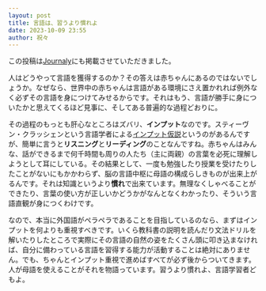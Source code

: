 ```yaml
---
layout: post
title: 言語は、習うより慣れよ
date: 2023-10-09 23:55
author: 祝々
---
```

<!-- wp:paragraph {"fontSize":"small"} -->
<p class="has-small-font-size">この投稿は<a href="https://journaly.com/post/33968">Journaly</a>にも掲載させていただきました。</p>
<!-- /wp:paragraph -->

<!-- wp:paragraph {"fontSize":"medium"} -->
<p class="has-medium-font-size">人はどうやって言語を獲得するのか？その答えは赤ちゃんにあるのではないでしょうか。なぜなら、世界中の赤ちゃんは言語がある環境にさえ置かれれば例外なく必ずその言語を身につけてみせるからです。それはもう、言語が勝手に身についたかと思えてくるほど見事に、そしてある普遍的な過程どおりに。</p>
<!-- /wp:paragraph -->

<!-- wp:paragraph {"fontSize":"medium"} -->
<p class="has-medium-font-size">その過程のもっとも肝心なところはズバリ、<strong>インプット</strong>なのです。スティーヴン・クラッシェンという言語学者による<a href="https://ja.wikipedia.org/wiki/%E3%82%A4%E3%83%B3%E3%83%97%E3%83%83%E3%83%88%E4%BB%AE%E8%AA%AC">インプット仮説</a>というのがあるんですが、簡単に言うと<strong>リスニング</strong>と<strong>リーディング</strong>のことなんですね。赤ちゃんはみんな、話ができるまで何千時間も周りの人たち（主に両親）の言葉を必死に理解しようとして耳にしている。その結果として、一度も勉強したり授業を受けたりしたことがないにもかかわらず、脳の言語中枢に母語の構成らしきものが出来上がるんです。それは知識というより<strong>慣れ</strong>で出来ています。無理なくしゃべることができたり、言葉の使い方が正しいかどうかがなんとなくわかったり、そういう言語直観が身につくわけです。</p>
<!-- /wp:paragraph -->

<!-- wp:paragraph {"fontSize":"medium"} -->
<p class="has-medium-font-size">なので、本当に外国語がペラペラであることを目指しているのなら、まずはインプットを何よりも重視すべきです。いくら教科書の説明を読んだり文法ドリルを解いたりしたところで実際にその言語の自然の姿をたくさん頭に叩き込まなければ、自分に備わっている言語を習得する能力が活動することは絶対にありません。でも、ちゃんとインプット重視で進めばすべてが必ず後からついてきます。人が母語を使えることがそれを物語っています。習うより慣れよ、言語学習者どもよ。</p>
<!-- /wp:paragraph -->
